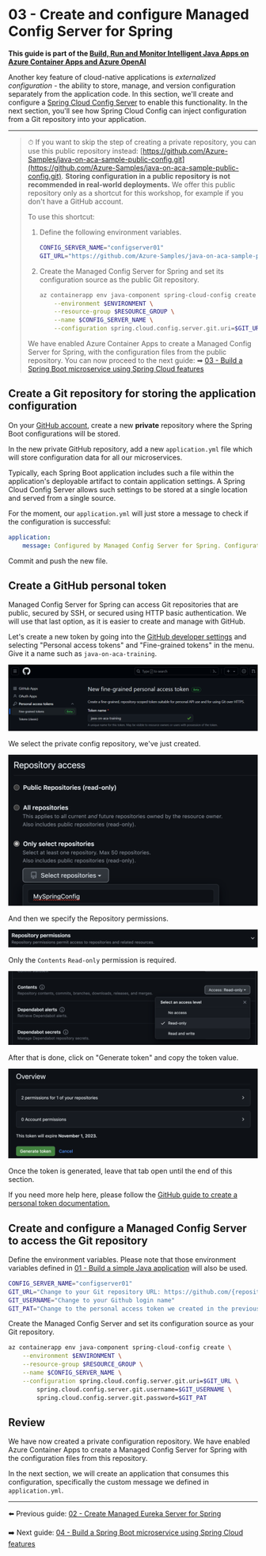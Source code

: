 # 03 - Create and configure Managed Config Server for Spring

__This guide is part of the [Build, Run and Monitor Intelligent Java Apps on Azure Container Apps and Azure OpenAI](../README.md)__

Another key feature of cloud-native applications is *externalized configuration* - the ability to store, manage, and version configuration separately from the application code. In this section, we'll create and configure a [Spring Cloud Config Server](https://spring.io/projects/spring-cloud-config) to enable this functionality. In the next section, you'll see how Spring Cloud Config can inject configuration from a Git repository into your application.

---

> ⏱ If you want to skip the step of creating a private repository, you can use this public repository instead: [https://github.com/Azure-Samples/java-on-aca-sample-public-config.git](https://github.com/Azure-Samples/java-on-aca-sample-public-config.git). __Storing configuration in a public repository is not recommended in real-world deployments.__ We offer this public repository only as a shortcut for this workshop, for example if you don't have a GitHub account.
>
> To use this shortcut:
>  1. Define the following environment variables.
>     ```bash
>     CONFIG_SERVER_NAME="configserver01"
>     GIT_URL="https://github.com/Azure-Samples/java-on-aca-sample-public-config.git"
>     ```
>  2. Create the Managed Config Server for Spring and set its configuration source as the public Git repository.
>     ```bash
>     az containerapp env java-component spring-cloud-config create \
>         --environment $ENVIRONMENT \
>         --resource-group $RESOURCE_GROUP \
>         --name $CONFIG_SERVER_NAME \
>         --configuration spring.cloud.config.server.git.uri=$GIT_URL
>     ```
>  
>  We have enabled Azure Container Apps to create a Managed Config Server for Spring, with the configuration files from the public repository. You can now proceed to the next guide: 
>  ➡ [03 - Build a Spring Boot microservice using Spring Cloud features](../03-build-a-spring-boot-microservice-using-spring-cloud-features/README.md)

## Create a Git repository for storing the application configuration

On your [GitHub account](https://github.com), create a new **private** repository where the Spring Boot configurations will be stored.

In the new private GitHub repository, add a new `application.yml` file which will store configuration data for all our microservices.

Typically, each Spring Boot application includes such a file within the application's deployable artifact to contain application settings. A Spring Cloud Config Server allows such settings to be stored at a single location and served from a single source.

For the moment, our `application.yml` will just store a message to check if the configuration is successful:

```yaml
application:
    message: Configured by Managed Config Server for Spring. Configuration in private repository.
```

Commit and push the new file.

## Create a GitHub personal token

Managed Config Server for Spring can access Git repositories that are public, secured by SSH, or secured using HTTP basic authentication. We will use that last option, as it is easier to create and manage with GitHub.

Let's create a new token by going into the [GitHub developer settings](https://github.com/settings/apps) and selecting "Personal access tokens" and "Fine-grained tokens" in the menu. Give it a name such as `java-on-aca-training`.

![GitHub personal access token](media/01-github-personal-access-token.png)

We select the private config repository, we've just created.

![GitHub private config repository selection](media/02-github-token-select-repositories.png)

And then we specify the Repository permissions.

![GitHub repository permission](media/03-github-repo-permission.png)

Only the `Contents` `Read-only` permission is required.

![GitHub Content Read-only permission](media/04-github-repo-permission-content-readonly.png)

After that is done, click on "Generate token" and copy the token value.

![GitHub generate token](media/05-github-generate-token.png)

Once the token is generated, leave that tab open until the end of this section.

If you need more help here, please follow the [GitHub guide to create a personal token documentation.](https://help.github.com/en/articles/creating-a-personal-access-token-for-the-command-line)

## Create and configure a Managed Config Server to access the Git repository

Define the environment variables. Please note that those environment variables defined in [01 - Build a simple Java application](../01-build-a-simple-java-application/README.md) will also be used.

```bash
CONFIG_SERVER_NAME="configserver01"
GIT_URL="Change to your Git repository URL: https://github.com/{repository}.git"
GIT_USERNAME="Change to your Github login name"
GIT_PAT="Change to the personal access token we created in the previous section"
```

Create the Managed Config Server and set its configuration source as your Git repository.

```bash
az containerapp env java-component spring-cloud-config create \
    --environment $ENVIRONMENT \
    --resource-group $RESOURCE_GROUP \
    --name $CONFIG_SERVER_NAME \
    --configuration spring.cloud.config.server.git.uri=$GIT_URL \
        spring.cloud.config.server.git.username=$GIT_USERNAME \
        spring.cloud.config.server.git.password=$GIT_PAT
```

## Review

We have now created a private configuration repository. We have enabled Azure Container Apps to create a Managed Config Server for Spring with the configuration files from this repository.

In the next section, we will create an application that consumes this configuration, specifically the custom message we defined in `application.yml`.

---

⬅️ Previous guide: [02 - Create Managed Eureka Server for Spring](../02-create-managed-eureka-server-for-spring/README.md)

➡️ Next guide: [04 - Build a Spring Boot microservice using Spring Cloud features](../04-build-a-spring-boot-microservice-using-spring-cloud-features/README.md)
